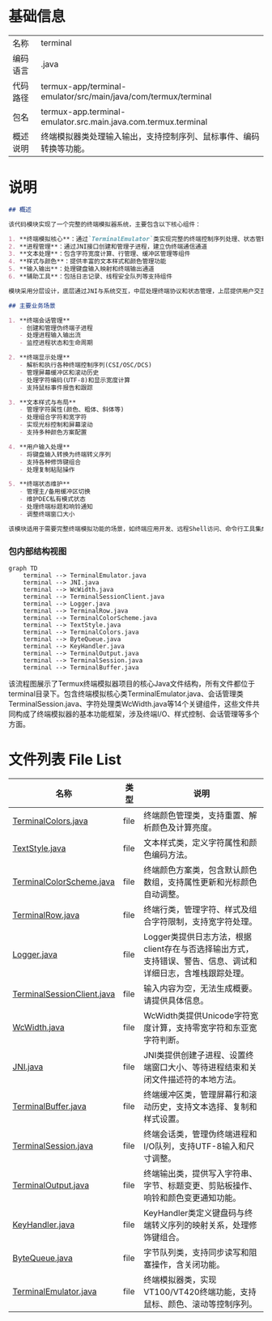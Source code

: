 # 基础信息

|      |      |
|------|------|
| 名称 | terminal |
| 编码语言 | .java |
| 代码路径 | termux-app/terminal-emulator/src/main/java/com/termux/terminal |
| 包名 | termux-app.terminal-emulator.src.main.java.com.termux.terminal |
| 概述说明 | 终端模拟器类处理输入输出，支持控制序列、鼠标事件、编码转换等功能。 |

# 说明

```markdown
## 概述

该代码模块实现了一个完整的终端模拟器系统，主要包含以下核心组件：

1. **终端模拟核心**：通过`TerminalEmulator`类实现完整的终端控制序列处理、状态管理和输入输出功能
2. **进程管理**：通过JNI接口创建和管理子进程，建立伪终端通信通道
3. **文本处理**：包含字符宽度计算、行管理、缓冲区管理等组件
4. **样式与颜色**：提供丰富的文本样式和颜色管理功能
5. **输入输出**：处理键盘输入映射和终端输出通道
6. **辅助工具**：包括日志记录、线程安全队列等支持组件

模块采用分层设计，底层通过JNI与系统交互，中层处理终端协议和状态管理，上层提供用户交互接口，支持完整的终端模拟功能。

## 主要业务场景

1. **终端会话管理**
   - 创建和管理伪终端子进程
   - 处理进程输入输出流
   - 监控进程状态和生命周期

2. **终端显示处理**
   - 解析和执行各种终端控制序列(CSI/OSC/DCS)
   - 管理屏幕缓冲区和滚动历史
   - 处理字符编码(UTF-8)和显示宽度计算
   - 支持鼠标事件报告和跟踪

3. **文本样式与布局**
   - 管理字符属性(颜色、粗体、斜体等)
   - 处理组合字符和宽字符
   - 实现光标控制和屏幕滚动
   - 支持多种颜色方案配置

4. **用户输入处理**
   - 将键盘输入转换为终端转义序列
   - 支持各种修饰键组合
   - 处理复制粘贴操作

5. **终端状态维护**
   - 管理主/备用缓冲区切换
   - 维护DEC私有模式状态
   - 处理终端标题和响铃通知
   - 调整终端窗口大小

该模块适用于需要完整终端模拟功能的场景，如终端应用开发、远程Shell访问、命令行工具集成等，提供了从底层进程管理到高层用户交互的完整解决方案。
```


### 包内部结构视图

```mermaid
graph TD
    terminal --> TerminalEmulator.java
    terminal --> JNI.java
    terminal --> WcWidth.java
    terminal --> TerminalSessionClient.java
    terminal --> Logger.java
    terminal --> TerminalRow.java
    terminal --> TerminalColorScheme.java
    terminal --> TextStyle.java
    terminal --> TerminalColors.java
    terminal --> ByteQueue.java
    terminal --> KeyHandler.java
    terminal --> TerminalOutput.java
    terminal --> TerminalSession.java
    terminal --> TerminalBuffer.java
```

该流程图展示了Termux终端模拟器项目的核心Java文件结构，所有文件都位于terminal目录下。包含终端模拟核心类TerminalEmulator.java、会话管理类TerminalSession.java、字符处理类WcWidth.java等14个关键组件，这些文件共同构成了终端模拟器的基本功能框架，涉及终端I/O、样式控制、会话管理等多个方面。

# 文件列表 File List

| 名称   | 类型  | 说明 |
|-------|------|-------------|
| [TerminalColors.java](TerminalColors.md) | file | 终端颜色管理类，支持重置、解析颜色及计算亮度。 |
| [TextStyle.java](TextStyle.md) | file | 文本样式类，定义字符属性和颜色编码方法。 |
| [TerminalColorScheme.java](TerminalColorScheme.md) | file | 终端颜色方案类，包含默认颜色数组，支持属性更新和光标颜色自动调整。 |
| [TerminalRow.java](TerminalRow.md) | file | 终端行类，管理字符、样式及组合字符限制，支持宽字符处理。 |
| [Logger.java](Logger.md) | file | Logger类提供日志方法，根据client存在与否选择输出方式，支持错误、警告、信息、调试和详细日志，含堆栈跟踪处理。 |
| [TerminalSessionClient.java](TerminalSessionClient.md) | file | 输入内容为空，无法生成概要。请提供具体信息。 |
| [WcWidth.java](WcWidth.md) | file | WcWidth类提供Unicode字符宽度计算，支持零宽字符和东亚宽字符判断。 |
| [JNI.java](JNI.md) | file | JNI类提供创建子进程、设置终端窗口大小、等待进程结束和关闭文件描述符的本地方法。 |
| [TerminalBuffer.java](TerminalBuffer.md) | file | 终端缓冲区类，管理屏幕行和滚动历史，支持文本选择、复制和样式设置。 |
| [TerminalSession.java](TerminalSession.md) | file | 终端会话类，管理伪终端进程和I/O队列，支持UTF-8输入和尺寸调整。 |
| [TerminalOutput.java](TerminalOutput.md) | file | 终端输出类，提供写入字符串、字节、标题变更、剪贴板操作、响铃和颜色变更通知功能。 |
| [KeyHandler.java](KeyHandler.md) | file | KeyHandler类定义键盘码与终端转义序列的映射关系，处理修饰键组合。 |
| [ByteQueue.java](ByteQueue.md) | file | 字节队列类，支持同步读写和阻塞操作，含关闭功能。 |
| [TerminalEmulator.java](TerminalEmulator.md) | file | 终端模拟器类，实现VT100/VT420终端功能，支持鼠标、颜色、滚动等控制序列。 |


